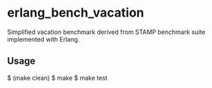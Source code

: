 # erlang_bench_vacation
Simplified vacation benchmark derived from STAMP benchmark suite implemented with Erlang.

Usage
-------

  $ (make clean)
  $ make 
  $ make test
